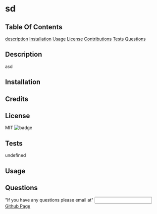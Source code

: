 # sd

  ## Table Of Contents
  [description](#description)
  [Installation](#installation)
  [Usage](#usage)
  [License](#license)
  [Contributions](#contributions)
  [Tests](#tests)
  [Questions](#questions)

  ## Description
  asd 

  ## Installation
   

  ## Credits
   

  ## License
  MIT 
  ![badge](https://img.shields.io/badge/license-MIT-red)
  
  ## Tests
  undefined

  ## Usage
   

  ## Questions
  
  "If you have any questions please email at"
  <input type= "email"> 
  <a href="https://github.com/">Github Page</a>
